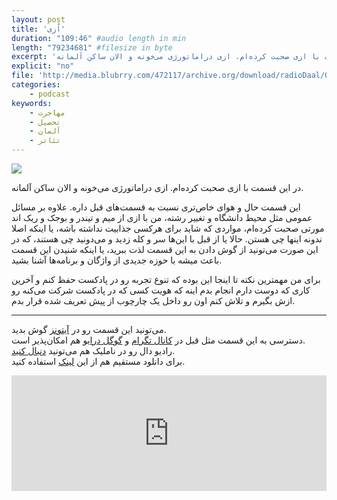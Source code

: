 ```yaml
---
layout: post
title: 'اُزی'
duration: "109:46" #audio length in min
length: "79234681" #filesize in byte
excerpt: 'در این قسمت با ازی صحبت کرده‌ام. ازی دراماتورژی می‌خونه و الان ساکن آلمانه.'
explicit: "no"
file: 'http://media.blubrry.com/472117/archive.org/download/radioDaal/Oz-Germany.mp3'
categories:
    - podcast
keywords:
    - مهاجرت
    - تحصیل
    - آلمان
    - تئاتر
---
```

<img src="{{site.baseurl}}/public/img/oz/cover.jpg" class="cover-img"/>

در این قسمت با ازی صحبت کرده‌ام. ازی دراماتورژی می‌خونه و الان ساکن آلمانه.

این قسمت حال و هوای خاص‌تری نسبت به قسمت‌های قبل داره. علاوه بر مسائل عمومی مثل محیط دانشگاه و تغییر رشته، من با ازی از میم و تیندر و بوجک و ریک اند مورتی صحبت کرده‌ام، مواردی که شاید برای هرکسی جذابیت نداشته باشه، یا اینکه اصلا ندونه اینها چی هستن. حالا یا از قبل با این‌ها سر و کله زدید و می‌دونید چی هستند، که در این صورت می‌تونید از گوش دادن به این قسمت لذت ببرید، یا اینکه شنیدن این قسمت باعث میشه با حوزه جدیدی از واژگان و برنامه‌ها آشنا بشید.

برای من مهمترین نکته تا اینجا این بوده که تنوع تجربه رو در پادکست حفظ کنم و آخرین کاری که دوست دارم انجام بدم اینه که هویت کسی که در پادکست شرکت می‌کنه رو ازش بگیرم و تلاش کنم اون رو داخل یک چارچوب از پیش تعریف شده قرار بدم.

<!-- {% include guest_imgs.html name="atieh-usa-p1" %} -->

<hr>

می‌تونید این قسمت رو در [آیتونز](http://apple.co/2go4xdT) گوش بدید.  
دسترسی به این قسمت مثل قبل در [کانال تگرام](https://t.me/radioDaal) و [گوگل درایو](http://bit.ly/daal-23) هم امکان‌پذیر است.  
رادیو دال رو در ناملیک هم می‌تونید [دنبال کنید](http://bit.ly/2C2KlZw).  
برای دانلود مستقیم هم از این [لینک]({{page.file}}) استفاده کنید.

<!-- برای بحث و تبادل نظر راجع به این قسمت می‌تونید به [فروم رادیو دال](http://bit.ly/2MSHABF) مراجعه کنید.   -->

<!-- {% include player.html id="34843447" %} -->
<!-- {%include audio.html url="Marzieh-Canada" %} -->

<iframe sandbox="allow-same-origin allow-scripts allow-top-navigation allow-popups" width="100%" height="185" frameborder="0" src="https://embed.radiopublic.com/e?if=-WoAxb4&ge=s1!d2853120fad4732d9e6e51582b9a0ac53693c232"></iframe>

<!-- <hr> -->

<!-- آهنگ‌ها و کلیپ‌های استفاده شده ([پلی لیست](http://bit.ly/daal-music) در اسپاتیفای): 
<div dir="ltr" style="font-size: smaller;">
<ul>
<li>Family of the Year, Hero</li>
<li>Coldplay, Hurts Like Heaven</li>
<li>Forrest Gump</li>
</ul>
</div> -->